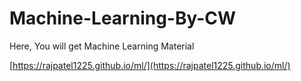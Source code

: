 # Machine-Learning-By-CW
Here, You will get Machine Learning Material

[https://rajpatel1225.github.io/ml/](https://rajpatel1225.github.io/ml/)


